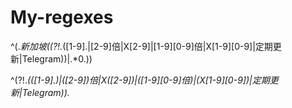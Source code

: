 # My-regexes

^(.*新加坡((?!.*([1-9]\.|[2-9]倍|X[2-9]|[1-9][0-9]倍|X[1-9][0-9]|定期更新|Telegram))|.*0\.))

^(?!.*(([1-9]\.)|([2-9])倍|X([2-9])|([1-9][0-9]倍)|(X[1-9][0-9])|定期更新|Telegram)).*
